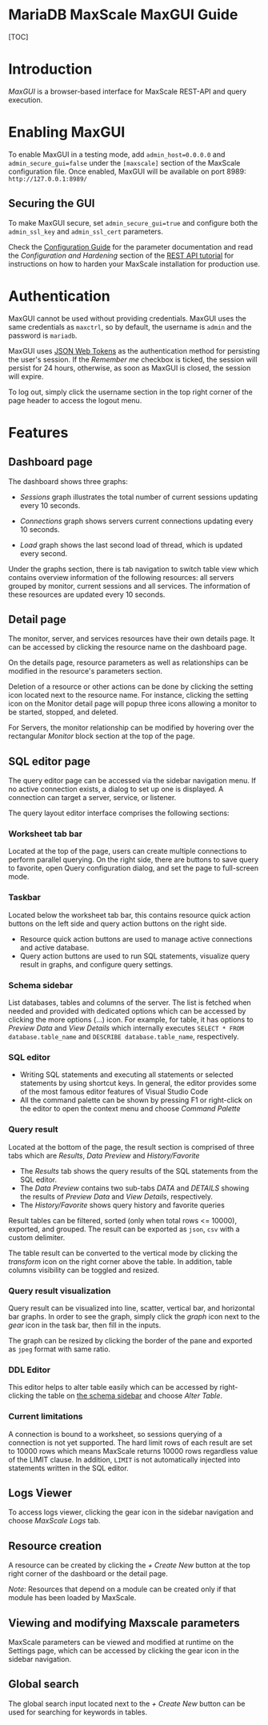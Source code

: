 # MariaDB MaxScale MaxGUI Guide

[TOC]

# Introduction

_MaxGUI_ is a browser-based interface for MaxScale REST-API and query execution.

# Enabling MaxGUI

To enable MaxGUI in a testing mode, add `admin_host=0.0.0.0` and
`admin_secure_gui=false` under the `[maxscale]` section of the MaxScale
configuration file. Once enabled, MaxGUI will be available on port 8989:
`http://127.0.0.1:8989/`

## Securing the GUI

To make MaxGUI secure, set `admin_secure_gui=true` and configure both the
`admin_ssl_key` and `admin_ssl_cert` parameters.

Check the [Configuration Guide](./Configuration-Guide.md) for the parameter
documentation and read the _Configuration and Hardening_ section of the
[REST API tutorial](../Tutorials/REST-API-Tutorial.md) for instructions on
how to harden your MaxScale installation for production use.

# Authentication

MaxGUI cannot be used without providing credentials. MaxGUI uses
the same credentials as `maxctrl`, so by default, the username is
`admin` and the password is `mariadb`.

MaxGUI uses [JSON Web Tokens](https://jwt.io/introduction/) as the
authentication method for persisting the user's session.
If the _Remember me_ checkbox is ticked, the session will persist for
24 hours, otherwise, as soon as MaxGUI is closed, the session will expire.

To log out, simply click the username section in the top right corner of
the page header to access the logout menu.

# Features

## Dashboard page

The dashboard shows three graphs:

-   _Sessions_ graph illustrates the total number of current sessions
    updating every 10 seconds.

-   _Connections_ graph shows servers current connections
    updating every 10 seconds.

-   _Load_ graph shows the last second load of thread,
    which is updated every second.

Under the graphs section, there is tab navigation to switch
table view which contains overview information of the
following resources: all servers grouped by monitor, current sessions
and all services. The information of these resources are
updated every 10 seconds.

## Detail page

The monitor, server, and services resources have their own details page.
It can be accessed by clicking the resource name on the dashboard page.

On the details page, resource parameters as well as relationships
can be modified in the resource's parameters section.

Deletion of a resource or other actions can be done by clicking the
setting icon located next to the resource name.
For instance, clicking the setting icon on the Monitor detail page will
popup three icons allowing a monitor to be started, stopped, and deleted.

For Servers, the monitor relationship can be modified by hovering
over the rectangular _Monitor_ block section at the top of the page.

## SQL editor page
The query editor page can be accessed via the sidebar navigation menu.
If no active connection exists, a dialog to set up one is displayed.
A connection can target a server, service, or listener.

The query layout editor interface comprises the following sections:

### Worksheet tab bar
Located at the top of the page, users can create multiple connections
to perform parallel querying.
On the right side, there are buttons to save query to favorite,
open Query configuration dialog, and set the
page to full-screen mode.

### Taskbar
Located below the worksheet tab bar, this contains resource quick action
buttons on the left side and query action buttons on the right side.
* Resource quick action buttons are used to manage active
connections and active database.
* Query action buttons are used to run SQL statements, visualize
query result in graphs, and configure query settings.

### Schema sidebar
List databases, tables and columns of the server.
The list is fetched when needed and provided with
dedicated options which can be accessed by clicking the more
options (...) icon.
For example,  for table, it has options to _Preview Data_
and _View Details_ which internally executes `SELECT * FROM database.table_name`
and `DESCRIBE database.table_name`, respectively.

### SQL editor
* Writing SQL statements and executing all statements
or selected statements by using shortcut keys. In general, the editor
provides some of the most famous editor features of Visual Studio Code
* All the command palette can be shown by pressing F1 or right-click
on the editor to open the context menu and choose _Command Palette_

### Query result
Located at the bottom of the page, the result section is comprised of three
tabs which are _Results_, _Data Preview_ and _History/Favorite_
* The _Results_ tab shows the query results of the SQL statements from
the SQL editor.
* The _Data Preview_ contains two sub-tabs _DATA_ and _DETAILS_ showing
the results of _Preview Data_ and _View Details_, respectively.
* The _History/Favorite_ shows query history and favorite queries

Result tables can be filtered, sorted (only when total rows <= 10000), exported,
and grouped. The result can be exported as `json`, `csv` with a custom delimiter.

The table result can be converted to the vertical mode by clicking the _transform_ icon
on the right corner above the table. In addition, table columns visibility can be
toggled and resized.

### Query result visualization
Query result can be visualized into line, scatter, vertical bar, and horizontal
bar graphs. In order to see the graph, simply click the _graph_ icon next to
the _gear_ icon in the task bar, then fill in the inputs.

The graph can be resized by clicking the border of the pane and exported as `jpeg`
format with same ratio.

### DDL Editor
This editor helps to alter table easily which can be accessed by right-clicking the table
on [the schema sidebar](#schema-sidebar) and choose _Alter Table_.

### Current limitations
A connection is bound to a worksheet, so sessions querying of a connection is
not yet supported.
The hard limit rows of each result are set to 10000 rows which means
MaxScale returns 10000 rows regardless value of the LIMIT clause. In addition,
`LIMIT` is not automatically injected into statements written in the SQL editor.

## Logs Viewer
To access logs viewer, clicking the gear icon in the sidebar navigation
and choose _MaxScale Logs_ tab.

## Resource creation

A resource can be created by clicking the _+ Create New_ button at
the top right corner of the dashboard or the detail page.

*Note*: Resources that depend on a module can be created only if that
module has been loaded by MaxScale.

## Viewing and modifying Maxscale parameters

MaxScale parameters can be viewed and modified at runtime on the Settings
page, which can be accessed by clicking the gear icon in the sidebar
navigation.

## Global search

The global search input located next to the _+ Create New_ button can be
used for searching for keywords in tables.